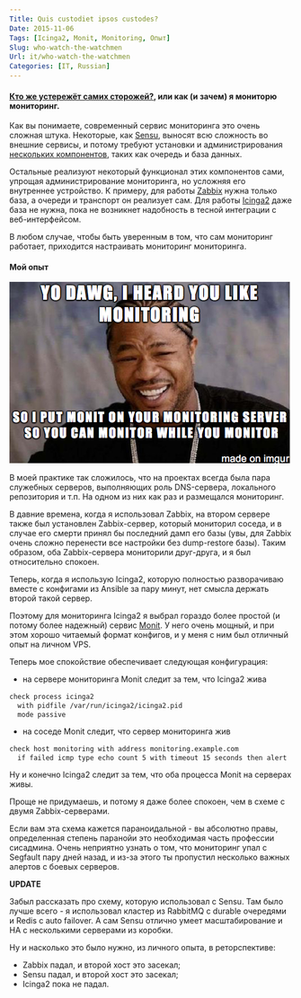 ```yaml
---
Title: Quis custodiet ipsos custodes?
Date: 2015-11-06
Tags: [Icinga2, Monit, Monitoring, Опыт]
Slug: who-watch-the-watchmen
Url: it/who-watch-the-watchmen
Categories: [IT, Russian]
---
```


#### [Кто же устережёт самих сторожей?](https://ru.wikipedia.org/wiki/Quis_custodiet_ipsos_custodes%3F), или как (и зачем) я мониторю мониторинг.

Как вы понимаете, современный сервис мониторинга это очень сложная штука.
Некоторые, как [Sensu](https://sensuapp.org), выносят всю сложность во внешние
сервисы, и потому требуют установки и администрирования
[нескольких компонентов](https://sensuapp.org/docs/latest/overview#sensu-components),
таких как очередь и база данных.

Остальные реализуют некоторый функционал этих компонентов сами,
упрощая администрирование мониторинга, но усложняя его внутреннее устройство.
К примеру, для работы [Zabbix](http://www.zabbix.com/ru/) нужна только база,
а очереди и транспорт он реализует сам. Для работы [Icinga2](https://www.icinga.org/icinga/icinga-2/)
даже база не нужна, пока не возникнет надобность в тесной интеграции с веб-интерфейсом.

В любом случае, чтобы быть уверенным в том, что сам мониторинг работает,
приходится настраивать мониторинг мониторинга.

#### Мой опыт

![Yo Dawg](/images/monit.png)

В моей практике так сложилось, что на проектах всегда была пара служебных
серверов, выполняющих роль DNS-сервера, локального репозитория и т.п.
На одном из них как раз и размещался мониторинг.

В давние времена, когда я использовал Zabbix, на втором сервере также
был установлен Zabbix-сервер, который мониторил соседа, и в случае его смерти
принял бы последний дамп его базы (увы, для Zabbix очень сложно перенести все
настройки без dump-restore базы). Таким образом, оба Zabbix-сервера мониторили
друг-друга, и я был относительно спокоен.

Теперь, когда я использую Icinga2, которую полностью разворачиваю вместе с
конфигами из Ansible за пару минут, нет смысла держать второй такой сервер.

Поэтому для мониторинга Icinga2 я выбрал гораздо более простой (и потому более
надежный) сервис [Monit](http://mmonit.com). У него очень мощный, и при этом
хорошо читаемый формат конфигов, и у меня с ним был отличный опыт на личном VPS.

Теперь мое спокойствие обеспечивает следующая конфигурация:

* на сервере мониторинга Monit следит за тем, что Icinga2 жива
```
check process icinga2
  with pidfile /var/run/icinga2/icinga2.pid
  mode passive
```

* на соседе Monit следит, что сервер мониторинга жив
```
check host monitoring with address monitoring.example.com
  if failed icmp type echo count 5 with timeout 15 seconds then alert
```

Ну и конечно Icinga2 следит за тем, что оба процесса Monit на серверах живы.

Проще не придумаешь, и потому я даже более спокоен, чем в схеме с двумя
Zabbix-серверами.

Если вам эта схема кажется параноидальной - вы абсолютно правы, определенная
степень паранойи это необходимая часть профессии сисадмина. Очень неприятно
узнать о том, что мониторинг упал с Segfault пару дней назад, и из-за этого
ты пропустил несколько важных алертов с боевых серверов.

**UPDATE**

Забыл рассказать про схему, которую использовал с Sensu. Там было лучше всего -
я использовал кластер из RabbitMQ с durable очередями и Redis с auto failover.
А сам Sensu отлично умеет масштабирование и HA с несколькими серверами из коробки.

Ну и насколько это было нужно, из личного опыта, в реторспективе:

* Zabbix падал, и второй хост это засекал;
* Sensu падал, и второй хост это засекал;
* Icinga2 пока не падал.
